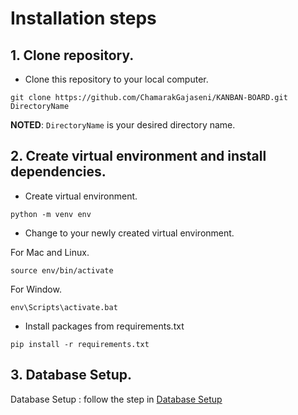 # Installation steps

## 1. Clone repository.

- Clone this repository to your local computer.

```
git clone https://github.com/ChamarakGajaseni/KANBAN-BOARD.git DirectoryName
```
**NOTED**: ```DirectoryName``` is your desired directory name.

## 2. Create virtual environment and install dependencies.

- Create virtual environment.

```
python -m venv env
```

- Change to your newly created virtual environment.

For Mac and Linux.
```
source env/bin/activate
```
For Window.
```
env\Scripts\activate.bat
```

- Install packages from requirements.txt

```
pip install -r requirements.txt
```

## 3. Database Setup.

Database Setup : follow the step in [Database Setup](Database.md)